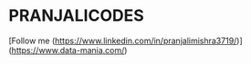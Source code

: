 # PRANJALICODES
[Follow me (https://www.linkedin.com/in/pranjalimishra3719/)]
(https://www.data-mania.com/)
